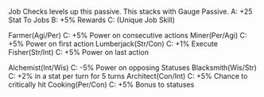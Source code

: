 Job Checks levels up this passive.
This stacks with Gauge Passive.
	A: +25 Stat To Jobs 
	B: +5% Rewards 
	C: (Unique Job Skill)

Farmer(Agi/Per)
	C: +5% Power on consecutive actions
Miner(Per/Agi)
	C: +5% Power on first action
Lumberjack(Str/Con)
	C: +1% Execute
Fisher(Str/Int)
	C: +5% Power on last action

Alchemist(Int/Wis)
	C: -5% Power on opposing Statuses
Blacksmith(Wis/Str)
	C: +2% in a stat per turn for 5 turns
Architect(Con/Int)
	C: +5% Chance to critically hit
Cooking(Per/Con)
	C: +5% Bonus to statuses
